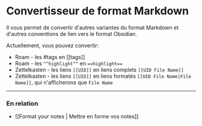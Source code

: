# Convertisseur de format Markdown

Il vous permet de convertir d'autres variantes du format Markdown et d'autres conventions de lien vers le format Obsidian.

Actuellement, vous pouvez convertir:

- Roam - les #tags en [[tags]]
- Roam - les `^^highlight^^` en  `==highlight==`
- Zettelkasten - les liens `[[UID]]` en liens complets `[[UID File Name]]`
- Zettelkasten - les liens `[[UID]]` en liens formatés `[[UID File Name|File Name]]`, qui n'afficherons que `File Name`

---

### En relation

- [[Format your notes | Mettre en forme vos notes]]